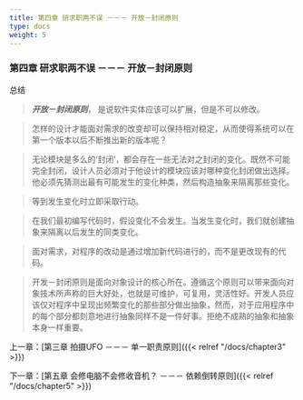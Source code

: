 ```yaml
---
title: 第四章 研求职两不误 －－－ 开放－封闭原则
type: docs
weight: 5
---
```


### 第四章 研求职两不误 －－－ 开放－封闭原则

总结
> ***开放－封闭原则***， 是说软件实体应该可以扩展，但是不可以修改。

> 怎样的设计才能面对需求的改变却可以保持相对稳定，从而使得系统可以在第一个版本以后不断推出新的版本呢？

> 无论模块是多么的‘封闭’，都会存在一些无法对之封闭的变化。既然不可能完全封闭，设计人员必须对于他设计的模块应该对哪种变化封闭做出选择。他必须先猜测出最有可能发生的变化种类，然后构造抽象来隔离那些变化。

> 等到发生变化时立即采取行动。

> 在我们最初编写代码时，假设变化不会发生。当发生变化时，我们就创建抽象来隔离以后发生的同类变化。

> 面对需求，对程序的改动是通过增加新代码进行的，而不是更改现有的代码。

> 开发－封闭原则是面向对象设计的核心所在。遵循这个原则可以带来面向对象技术所声称的巨大好处，也就是可维护，可复用，灵活性好。开发人员应该仅对程序中呈现出频繁变化的那些部分做出抽象，然而，对于应用程序中的每个部分都刻意地进行抽象同样不是一件好事。拒绝不成熟的抽象和抽象本身一样重要。



上一章：[第三章 拍摄UFO －－－ 单一职责原则]({{< relref "/docs/chapter3" >}})

下一章：[第五章 会修电脑不会修收音机？ －－－ 依赖倒转原则]({{< relref "/docs/chapter5" >}})